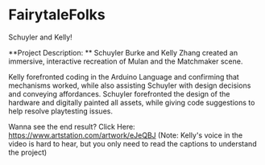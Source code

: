 # FairytaleFolks
Schuyler and Kelly!

**Project Description: **
Schuyler Burke and Kelly Zhang created an immersive, interactive recreation of Mulan and the Matchmaker scene.

Kelly forefronted coding in the Arduino Language and confirming that mechanisms worked, while
also assisting Schuyler with design decisions and conveying affordances. 
Schuyler forefronted the design of the hardware and digitally painted all assets, while giving code suggestions
to help resolve playtesting issues.

Wanna see the end result?
Click Here: https://www.artstation.com/artwork/eJeQBJ
(Note: Kelly's voice in the video is hard to hear, but you only need to read the captions to understand the project)
